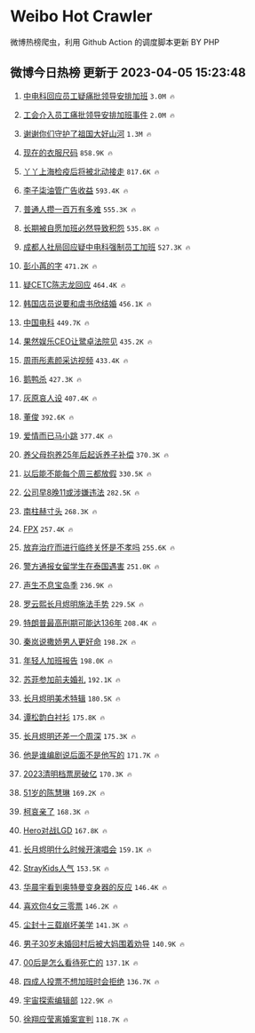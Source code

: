 # Weibo Hot Crawler 



微博热榜爬虫，利用 Github Action 的调度脚本更新 BY PHP 


## 微博今日热榜 更新于 2023-04-05 15:23:48 
1. [中电科回应员工疑痛批领导安排加班](https://s.weibo.com/weibo?q=%23%E4%B8%AD%E7%94%B5%E7%A7%91%E5%9B%9E%E5%BA%94%E5%91%98%E5%B7%A5%E7%96%91%E7%97%9B%E6%89%B9%E9%A2%86%E5%AF%BC%E5%AE%89%E6%8E%92%E5%8A%A0%E7%8F%AD%23&t=31&band_rank=1&Refer=top) `3.0M 🔥` 

1. [工会介入员工痛批领导安排加班事件](https://s.weibo.com/weibo?q=%23%E5%B7%A5%E4%BC%9A%E4%BB%8B%E5%85%A5%E5%91%98%E5%B7%A5%E7%97%9B%E6%89%B9%E9%A2%86%E5%AF%BC%E5%AE%89%E6%8E%92%E5%8A%A0%E7%8F%AD%E4%BA%8B%E4%BB%B6%23&t=31&band_rank=2&Refer=top) `2.0M 🔥` 

1. [谢谢你们守护了祖国大好山河](https://s.weibo.com/weibo?q=%23%E8%B0%A2%E8%B0%A2%E4%BD%A0%E4%BB%AC%E5%AE%88%E6%8A%A4%E4%BA%86%E7%A5%96%E5%9B%BD%E5%A4%A7%E5%A5%BD%E5%B1%B1%E6%B2%B3%23&t=31&band_rank=3&Refer=top) `1.3M 🔥` 

1. [现在的衣服尺码](https://s.weibo.com/weibo?q=%23%E7%8E%B0%E5%9C%A8%E7%9A%84%E8%A1%A3%E6%9C%8D%E5%B0%BA%E7%A0%81%23&t=31&band_rank=4&Refer=top) `858.9K 🔥` 

1. [丫丫上海检疫后将被北动接走](https://s.weibo.com/weibo?q=%23%E4%B8%AB%E4%B8%AB%E4%B8%8A%E6%B5%B7%E6%A3%80%E7%96%AB%E5%90%8E%E5%B0%86%E8%A2%AB%E5%8C%97%E5%8A%A8%E6%8E%A5%E8%B5%B0%23&t=31&band_rank=5&Refer=top) `817.6K 🔥` 

1. [李子柒油管广告收益](https://s.weibo.com/weibo?q=%23%E6%9D%8E%E5%AD%90%E6%9F%92%E6%B2%B9%E7%AE%A1%E5%B9%BF%E5%91%8A%E6%94%B6%E7%9B%8A%23&t=31&band_rank=6&Refer=top) `593.4K 🔥` 

1. [普通人攒一百万有多难](https://s.weibo.com/weibo?q=%23%E6%99%AE%E9%80%9A%E4%BA%BA%E6%94%92%E4%B8%80%E7%99%BE%E4%B8%87%E6%9C%89%E5%A4%9A%E9%9A%BE%23&t=31&band_rank=7&Refer=top) `555.3K 🔥` 

1. [长期被自愿加班必然导致积怨](https://s.weibo.com/weibo?q=%23%E9%95%BF%E6%9C%9F%E8%A2%AB%E8%87%AA%E6%84%BF%E5%8A%A0%E7%8F%AD%E5%BF%85%E7%84%B6%E5%AF%BC%E8%87%B4%E7%A7%AF%E6%80%A8%23&t=31&band_rank=8&Refer=top) `535.8K 🔥` 

1. [成都人社局回应疑中电科强制员工加班](https://s.weibo.com/weibo?q=%23%E6%88%90%E9%83%BD%E4%BA%BA%E7%A4%BE%E5%B1%80%E5%9B%9E%E5%BA%94%E7%96%91%E4%B8%AD%E7%94%B5%E7%A7%91%E5%BC%BA%E5%88%B6%E5%91%98%E5%B7%A5%E5%8A%A0%E7%8F%AD%23&t=31&band_rank=9&Refer=top) `527.3K 🔥` 

1. [彭小苒的字](https://s.weibo.com/weibo?q=%23%E5%BD%AD%E5%B0%8F%E8%8B%92%E7%9A%84%E5%AD%97%23&t=31&band_rank=10&Refer=top) `471.2K 🔥` 

1. [疑CETC陈志龙回应](https://s.weibo.com/weibo?q=%23%E7%96%91CETC%E9%99%88%E5%BF%97%E9%BE%99%E5%9B%9E%E5%BA%94%23&t=31&band_rank=11&Refer=top) `464.4K 🔥` 

1. [韩国店员说要和虞书欣结婚](https://s.weibo.com/weibo?q=%23%E9%9F%A9%E5%9B%BD%E5%BA%97%E5%91%98%E8%AF%B4%E8%A6%81%E5%92%8C%E8%99%9E%E4%B9%A6%E6%AC%A3%E7%BB%93%E5%A9%9A%23&t=31&band_rank=12&Refer=top) `456.1K 🔥` 

1. [中国电科](https://s.weibo.com/weibo?q=%E4%B8%AD%E5%9B%BD%E7%94%B5%E7%A7%91&t=31&band_rank=13&Refer=top) `449.7K 🔥` 

1. [果然娱乐CEO让鹭卓法院见](https://s.weibo.com/weibo?q=%23%E6%9E%9C%E7%84%B6%E5%A8%B1%E4%B9%90CEO%E8%AE%A9%E9%B9%AD%E5%8D%93%E6%B3%95%E9%99%A2%E8%A7%81%23&t=31&band_rank=14&Refer=top) `435.2K 🔥` 

1. [周雨彤素颜采访视频](https://s.weibo.com/weibo?q=%23%E5%91%A8%E9%9B%A8%E5%BD%A4%E7%B4%A0%E9%A2%9C%E9%87%87%E8%AE%BF%E8%A7%86%E9%A2%91%23&t=31&band_rank=15&Refer=top) `433.4K 🔥` 

1. [鹅鸭杀](https://s.weibo.com/weibo?q=%E9%B9%85%E9%B8%AD%E6%9D%80&t=31&band_rank=16&Refer=top) `427.3K 🔥` 

1. [灰原哀人设](https://s.weibo.com/weibo?q=%23%E7%81%B0%E5%8E%9F%E5%93%80%E4%BA%BA%E8%AE%BE%23&t=31&band_rank=17&Refer=top) `407.4K 🔥` 

1. [董俊](https://s.weibo.com/weibo?q=%E8%91%A3%E4%BF%8A&t=31&band_rank=18&Refer=top) `392.6K 🔥` 

1. [爱情而已马小跳](https://s.weibo.com/weibo?q=%E7%88%B1%E6%83%85%E8%80%8C%E5%B7%B2%E9%A9%AC%E5%B0%8F%E8%B7%B3&t=31&band_rank=19&Refer=top) `377.4K 🔥` 

1. [养父母抱养25年后起诉养子补偿](https://s.weibo.com/weibo?q=%23%E5%85%BB%E7%88%B6%E6%AF%8D%E6%8A%B1%E5%85%BB25%E5%B9%B4%E5%90%8E%E8%B5%B7%E8%AF%89%E5%85%BB%E5%AD%90%E8%A1%A5%E5%81%BF%23&t=31&band_rank=20&Refer=top) `370.3K 🔥` 

1. [以后能不能每个周三都放假](https://s.weibo.com/weibo?q=%E4%BB%A5%E5%90%8E%E8%83%BD%E4%B8%8D%E8%83%BD%E6%AF%8F%E4%B8%AA%E5%91%A8%E4%B8%89%E9%83%BD%E6%94%BE%E5%81%87&t=31&band_rank=21&Refer=top) `330.5K 🔥` 

1. [公司早8晚11或涉嫌违法](https://s.weibo.com/weibo?q=%23%E5%85%AC%E5%8F%B8%E6%97%A98%E6%99%9A11%E6%88%96%E6%B6%89%E5%AB%8C%E8%BF%9D%E6%B3%95%23&t=31&band_rank=22&Refer=top) `282.5K 🔥` 

1. [南柱赫寸头](https://s.weibo.com/weibo?q=%23%E5%8D%97%E6%9F%B1%E8%B5%AB%E5%AF%B8%E5%A4%B4%23&t=31&band_rank=23&Refer=top) `268.3K 🔥` 

1. [FPX](https://s.weibo.com/weibo?q=FPX&t=31&band_rank=24&Refer=top) `257.4K 🔥` 

1. [放弃治疗而进行临终关怀是不孝吗](https://s.weibo.com/weibo?q=%23%E6%94%BE%E5%BC%83%E6%B2%BB%E7%96%97%E8%80%8C%E8%BF%9B%E8%A1%8C%E4%B8%B4%E7%BB%88%E5%85%B3%E6%80%80%E6%98%AF%E4%B8%8D%E5%AD%9D%E5%90%97%23&t=31&band_rank=25&Refer=top) `255.6K 🔥` 

1. [警方通报女留学生在泰国遇害](https://s.weibo.com/weibo?q=%23%E8%AD%A6%E6%96%B9%E9%80%9A%E6%8A%A5%E5%A5%B3%E7%95%99%E5%AD%A6%E7%94%9F%E5%9C%A8%E6%B3%B0%E5%9B%BD%E9%81%87%E5%AE%B3%23&t=31&band_rank=26&Refer=top) `251.0K 🔥` 

1. [声生不息宝岛季](https://s.weibo.com/weibo?q=%E5%A3%B0%E7%94%9F%E4%B8%8D%E6%81%AF%E5%AE%9D%E5%B2%9B%E5%AD%A3&t=31&band_rank=27&Refer=top) `236.9K 🔥` 

1. [罗云熙长月烬明施法手势](https://s.weibo.com/weibo?q=%23%E7%BD%97%E4%BA%91%E7%86%99%E9%95%BF%E6%9C%88%E7%83%AC%E6%98%8E%E6%96%BD%E6%B3%95%E6%89%8B%E5%8A%BF%23&t=31&band_rank=28&Refer=top) `229.5K 🔥` 

1. [特朗普最高刑期可能达136年](https://s.weibo.com/weibo?q=%23%E7%89%B9%E6%9C%97%E6%99%AE%E6%9C%80%E9%AB%98%E5%88%91%E6%9C%9F%E5%8F%AF%E8%83%BD%E8%BE%BE136%E5%B9%B4%23&t=31&band_rank=29&Refer=top) `208.4K 🔥` 

1. [秦岚说撒娇男人更好命](https://s.weibo.com/weibo?q=%23%E7%A7%A6%E5%B2%9A%E8%AF%B4%E6%92%92%E5%A8%87%E7%94%B7%E4%BA%BA%E6%9B%B4%E5%A5%BD%E5%91%BD%23&t=31&band_rank=30&Refer=top) `198.2K 🔥` 

1. [年轻人加班报告](https://s.weibo.com/weibo?q=%23%E5%B9%B4%E8%BD%BB%E4%BA%BA%E5%8A%A0%E7%8F%AD%E6%8A%A5%E5%91%8A%23&t=31&band_rank=31&Refer=top) `198.0K 🔥` 

1. [苏菲参加前夫婚礼](https://s.weibo.com/weibo?q=%23%E8%8B%8F%E8%8F%B2%E5%8F%82%E5%8A%A0%E5%89%8D%E5%A4%AB%E5%A9%9A%E7%A4%BC%23&t=31&band_rank=32&Refer=top) `192.1K 🔥` 

1. [长月烬明美术特辑](https://s.weibo.com/weibo?q=%23%E9%95%BF%E6%9C%88%E7%83%AC%E6%98%8E%E7%BE%8E%E6%9C%AF%E7%89%B9%E8%BE%91%23&t=31&band_rank=33&Refer=top) `180.5K 🔥` 

1. [谭松韵白衬衫](https://s.weibo.com/weibo?q=%23%E8%B0%AD%E6%9D%BE%E9%9F%B5%E7%99%BD%E8%A1%AC%E8%A1%AB%23&t=31&band_rank=34&Refer=top) `175.8K 🔥` 

1. [长月烬明还差一个周深](https://s.weibo.com/weibo?q=%23%E9%95%BF%E6%9C%88%E7%83%AC%E6%98%8E%E8%BF%98%E5%B7%AE%E4%B8%80%E4%B8%AA%E5%91%A8%E6%B7%B1%23&t=31&band_rank=35&Refer=top) `175.3K 🔥` 

1. [他是谁编剧说后面不是他写的](https://s.weibo.com/weibo?q=%23%E4%BB%96%E6%98%AF%E8%B0%81%E7%BC%96%E5%89%A7%E8%AF%B4%E5%90%8E%E9%9D%A2%E4%B8%8D%E6%98%AF%E4%BB%96%E5%86%99%E7%9A%84%23&t=31&band_rank=36&Refer=top) `171.7K 🔥` 

1. [2023清明档票房破亿](https://s.weibo.com/weibo?q=%232023%E6%B8%85%E6%98%8E%E6%A1%A3%E7%A5%A8%E6%88%BF%E7%A0%B4%E4%BA%BF%23&t=31&band_rank=37&Refer=top) `170.3K 🔥` 

1. [51岁的陈慧琳](https://s.weibo.com/weibo?q=%2351%E5%B2%81%E7%9A%84%E9%99%88%E6%85%A7%E7%90%B3%23&t=31&band_rank=38&Refer=top) `169.2K 🔥` 

1. [柯哀亲了](https://s.weibo.com/weibo?q=%E6%9F%AF%E5%93%80%E4%BA%B2%E4%BA%86&t=31&band_rank=39&Refer=top) `168.3K 🔥` 

1. [Hero对战LGD](https://s.weibo.com/weibo?q=%23Hero%E5%AF%B9%E6%88%98LGD%23&t=31&band_rank=40&Refer=top) `167.8K 🔥` 

1. [长月烬明什么时候开演唱会](https://s.weibo.com/weibo?q=%23%E9%95%BF%E6%9C%88%E7%83%AC%E6%98%8E%E4%BB%80%E4%B9%88%E6%97%B6%E5%80%99%E5%BC%80%E6%BC%94%E5%94%B1%E4%BC%9A%23&t=31&band_rank=41&Refer=top) `159.1K 🔥` 

1. [StrayKids人气](https://s.weibo.com/weibo?q=%23StrayKids%E4%BA%BA%E6%B0%94%23&t=31&band_rank=42&Refer=top) `153.5K 🔥` 

1. [华晨宇看到奥特曼变身器的反应](https://s.weibo.com/weibo?q=%23%E5%8D%8E%E6%99%A8%E5%AE%87%E7%9C%8B%E5%88%B0%E5%A5%A5%E7%89%B9%E6%9B%BC%E5%8F%98%E8%BA%AB%E5%99%A8%E7%9A%84%E5%8F%8D%E5%BA%94%23&t=31&band_rank=43&Refer=top) `146.4K 🔥` 

1. [喜欢你4女三零票](https://s.weibo.com/weibo?q=%23%E5%96%9C%E6%AC%A2%E4%BD%A04%E5%A5%B3%E4%B8%89%E9%9B%B6%E7%A5%A8%23&t=31&band_rank=44&Refer=top) `146.2K 🔥` 

1. [尘封十三载崩坏美学](https://s.weibo.com/weibo?q=%23%E5%B0%98%E5%B0%81%E5%8D%81%E4%B8%89%E8%BD%BD%E5%B4%A9%E5%9D%8F%E7%BE%8E%E5%AD%A6%23&t=31&band_rank=45&Refer=top) `141.3K 🔥` 

1. [男子30岁未婚回村后被大妈围着劝导](https://s.weibo.com/weibo?q=%23%E7%94%B7%E5%AD%9030%E5%B2%81%E6%9C%AA%E5%A9%9A%E5%9B%9E%E6%9D%91%E5%90%8E%E8%A2%AB%E5%A4%A7%E5%A6%88%E5%9B%B4%E7%9D%80%E5%8A%9D%E5%AF%BC%23&t=31&band_rank=46&Refer=top) `140.9K 🔥` 

1. [00后是怎么看待死亡的](https://s.weibo.com/weibo?q=%2300%E5%90%8E%E6%98%AF%E6%80%8E%E4%B9%88%E7%9C%8B%E5%BE%85%E6%AD%BB%E4%BA%A1%E7%9A%84%23&t=31&band_rank=47&Refer=top) `137.1K 🔥` 

1. [四成人投票不想加班时会拒绝](https://s.weibo.com/weibo?q=%23%E5%9B%9B%E6%88%90%E4%BA%BA%E6%8A%95%E7%A5%A8%E4%B8%8D%E6%83%B3%E5%8A%A0%E7%8F%AD%E6%97%B6%E4%BC%9A%E6%8B%92%E7%BB%9D%23&t=31&band_rank=48&Refer=top) `136.7K 🔥` 

1. [宇宙探索编辑部](https://s.weibo.com/weibo?q=%E5%AE%87%E5%AE%99%E6%8E%A2%E7%B4%A2%E7%BC%96%E8%BE%91%E9%83%A8&t=31&band_rank=49&Refer=top) `122.9K 🔥` 

1. [徐翔应莹离婚案宣判](https://s.weibo.com/weibo?q=%23%E5%BE%90%E7%BF%94%E5%BA%94%E8%8E%B9%E7%A6%BB%E5%A9%9A%E6%A1%88%E5%AE%A3%E5%88%A4%23&t=31&band_rank=50&Refer=top) `118.7K 🔥` 

